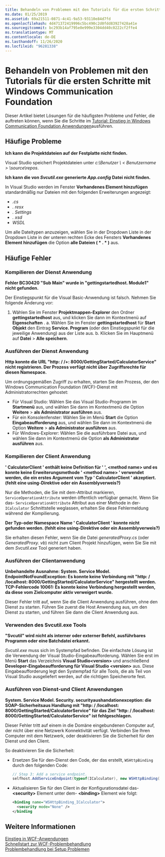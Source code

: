 ```yaml
---
title: Behandeln von Problemen mit den Tutorials für die ersten Schritte mit Windows Communication Foundation
ms.date: 01/25/2019
ms.assetid: 69a21511-0871-4c41-9a53-93110e84d7fd
ms.openlocfilehash: 4d471372419996c5bc490c2d0fdd83927428a41e
ms.sourcegitcommit: bc293b14af795e0e999e3304dd40c0222cf2ffe4
ms.translationtype: MT
ms.contentlocale: de-DE
ms.lasthandoff: 11/26/2020
ms.locfileid: "96281338"
---
```

# <a name="troubleshoot-the-get-started-with-windows-communication-foundation-tutorials"></a>Behandeln von Problemen mit den Tutorials für die ersten Schritte mit Windows Communication Foundation

Dieser Artikel bietet Lösungen für die häufigsten Probleme und Fehler, die auftreten können, wenn Sie die Schritte im [Tutorial: Einstieg in Windows Communication Foundation Anwendungen](getting-started-tutorial.md)ausführen.
  
## <a name="common-problems"></a>Häufige Probleme

**Ich kann die Projektdateien auf der Festplatte nicht finden.**

 Visual Studio speichert Projektdateien unter *c:\Benutzer \\ &lt; Benutzername &gt; \source\repos*.  

**Ich kann die von *Svcutil.exe* generierte *App.config* Datei nicht finden.**

 In Visual Studio werden im Fenster **Vorhandenes Element hinzufügen** standardmäßig nur Dateien mit den folgenden Erweiterungen angezeigt:

- *.cs*
- *. resx*
- *. Settings*
- *. xsd*
- *WSDL*

Um alle Dateitypen anzuzeigen, wählen Sie in der Dropdown Liste in der Dropdown Liste in der unteren rechten Ecke des Fensters **Vorhandenes Element hinzufügen** die Option **alle Dateien ( \* . \* )** aus.  
  
## <a name="common-errors"></a>Häufige Fehler

### <a name="compile-the-service-application"></a>Kompilieren der Dienst Anwendung

**Fehler BC30420 "Sub Main" wurde in "gettingstartedhost. Module1" nicht gefunden.**

Der Einstiegspunkt für die Visual Basic-Anwendung ist falsch. Nehmen Sie folgende Änderung vor:

   1. Wählen Sie im Fenster **Projektmappen-Explorer** den Ordner **gettingstartedhost** aus, und klicken Sie dann im Kontextmenü auf **Eigenschaften** .
    a. Wählen Sie im Fenster **gettingstartedhost** für **Start Objekt** den Eintrag **Service. Program** (oder den Einstiegspunkt für die jeweilige Anwendung) aus der Liste aus.
    b. Klicken Sie im Hauptmenü auf **Datei**  >  **Alle speichern**.

### <a name="run-the-service-application"></a>Ausführen der Dienst Anwendung

**Http konnte die URL "http: \/ /+: 8000/GettingStarted/CalculatorService" nicht registrieren. Der Prozess verfügt nicht über Zugriffsrechte für diesen Namespace.**

 Um ordnungsgemäßen Zugriff zu erhalten, starten Sie den Prozess, der den Windows Communication Foundation (WCF)-Dienst mit Administratorrechten gehostet:

- Für Visual Studio: Wählen Sie das Visual Studio-Programm im **Startmenü** aus, und wählen Sie dann im Kontextmenü die Option **Weitere**  >  **als Administrator ausführen** aus.
- Für ein Konsolenfenster: Wählen Sie im Menü **Start** die Option **Eingabeaufforderung** aus, und wählen Sie dann im Kontextmenü die Option **Weitere**  >  **als Administrator ausführen** aus.
- Für Windows-Explorer: Wählen Sie die ausführbare Datei aus, und wählen Sie dann im Kontextmenü die Option **als Administrator ausführen** aus.

### <a name="compile-the-client-application"></a>Kompilieren der Client Anwendung

**' CalculatorClient ' enthält keine Definition für ' ', \<method name> und es konnte keine Erweiterungsmethode ' \<method name> ' verwendet werden, die ein erstes Argument vom Typ ' CalculatorClient ' akzeptiert. (fehlt eine using-Direktive oder ein Assemblyverweis?)**  

Nur die Methoden, die Sie mit dem-Attribut markieren, `ServiceOperationAttribute` werden öffentlich verfügbar gemacht. Wenn Sie das- `ServiceOperationAttribute` Attribut aus einer Methode in der- `ICalculator` Schnittstelle weglassen, erhalten Sie diese Fehlermeldung während der Kompilierung.  

**Der Typ-oder Namespace Name ' CalculatorClient ' konnte nicht gefunden werden. (fehlt eine using-Direktive oder ein Assemblyverweis?)**

 Sie erhalten diesen Fehler, wenn Sie die Datei *generatedProxy.cs* (oder *GeneratedProxy. vb*) nicht zum Client Projekt hinzufügen, wenn Sie Sie mit dem *Svcutil.exe* Tool generiert haben.  

### <a name="run-the-client-application"></a>Ausführen der Clientanwendung

**Unbehandelte Ausnahme: System. Service Model. EndpointNotFoundException: Es konnte keine Verbindung mit "http: \/ /localhost: 8000/GettingStarted/CalculatorService" hergestellt werden. TCP-Fehlercode 10061: Es konnte keine Verbindung hergestellt werden, da diese vom Zielcomputer aktiv verweigert wurde.**

Dieser Fehler tritt auf, wenn Sie die Client Anwendung ausführen, ohne den Dienst zu starten. Führen Sie zuerst die Host Anwendung aus, um den Dienst zu starten, und führen Sie dann die Client Anwendung aus.

### <a name="use-the-svcutilexe-tool"></a>Verwenden des Svcutil.exe Tools

**"Svcutil" wird nicht als interner oder externer Befehl, ausführbares Programm oder eine Batchdatei erkannt.**

 *Svcutil.exe* muss sich im Systempfad befinden. Die einfachste Lösung ist die Verwendung der Visual Studio-Eingabeaufforderung. Wählen Sie erst im Menü **Start** das Verzeichnis **Visual Studio\<version>** und anschließend **Developer-Eingabeaufforderung für Visual Studio \<version>** aus. Diese Eingabeaufforderung legt den Systempfad für alle Tools, die als Teil von Visual Studio ausgeliefert werden, auf die richtigen Speicherorte fest.  
  
### <a name="run-the-service-and-client-applications"></a>Ausführen von Dienst-und Client Anwendungen

**System. Service Model. Security. securityaushandationexception: die SOAP-Sicherheitsaus Handlung mit "http: \/ /localhost: 8000/GettingStarted/CalculatorService" für das Ziel "http: \/ /localhost: 8000/GettingStarted/CalculatorService" ist fehlgeschlagen.**  

Dieser Fehler tritt auf einem in die Domäne eingebundenen Computer auf, der nicht über eine Netzwerk Konnektivität verfügt. Verbinden Sie Ihren Computer mit dem Netzwerk, oder deaktivieren Sie die Sicherheit für den Dienst und den Client.

So deaktivieren Sie die Sicherheit:

- Ersetzen Sie für den-Dienst den Code, der das erstellt, `WSHttpBinding` durch den folgenden Code:  
  
    ```csharp
    // Step 3: Add a service endpoint.
    selfhost.AddServiceEndpoint(typeof(ICalculator), new WSHttpBinding(SecurityMode.None), "CalculatorService");  
    ```

- Aktualisieren Sie für den Client in der Konfigurationsdatei das- **\<security>** Element unter dem- **\<binding>** Element wie folgt:  
  
    ```xml
    <binding name="WSHttpBinding_ICalculator">
      <security mode="None" />
    </binding
    ```  

## <a name="see-also"></a>Weitere Informationen  

 [Einstieg in WCF-Anwendungen](getting-started-tutorial.md)  
 [Schnellstart zur WCF-Problembehandlung](wcf-troubleshooting-quickstart.md)  
 [Problembehandlung bei Setup Problemen](troubleshooting-setup-issues.md)
